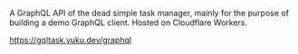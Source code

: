 A GraphQL API of the dead simple task manager, mainly for the purpose of building a demo GraphQL client. Hosted on Cloudflare Workers.

https://gqltask.yuku.dev/graphql
